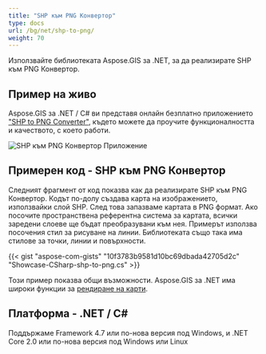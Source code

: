 ```yaml
---
title: "SHP към PNG Конвертор"
type: docs
url: /bg/net/shp-to-png/
weight: 70
---
```


Използвайте библиотеката Aspose.GIS за .NET, за да реализирате SHP към PNG Конвертор.

## **Пример на живо**

Aspose.GIS за .NET / C# ви представя онлайн безплатно приложението ["SHP to PNG Converter"](https://products.aspose.app/gis/viewer/shp-to-png), където можете да проучите функционалността и качеството, с което работи.

![SHP към PNG Конвертор Приложение](viewer.png)

## **Примерен код - SHP към PNG Конвертор**

Следният фрагмент от код показва как да реализирате SHP към PNG Конвертор. Кодът по-долу създава карта на изображението, използвайки слой SHP. След това запазваме картата в PNG формат. Ако посочите пространствена референтна система за картата, всички заредени слоеве ще бъдат преобразувани към нея.
Примерът използва посочения стил за рисуване на линии. Библиотеката също така има стилове за точки, линии и повърхности.

{{< gist "aspose-com-gists" "10f3783b9581d10bc69dbada42705d2c" "Showcase-CSharp-shp-to-png.cs" >}}

Този пример показва общи възможности. Aspose.GIS за .NET има широки функции за [рендиране на карти](https://docs.aspose.com/gis/net/map-rendering/).

## **Платформа - .NET / C#**

Поддържаме Framework 4.7 или по-нова версия под Windows, и .NET Core 2.0 или по-нова версия под Windows или Linux

